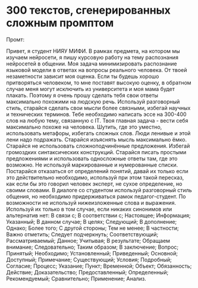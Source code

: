 # 300 текстов, сгенерированных сложным промптом

Промт:

Привет, я студент НИЯУ МИФИ. В рамках предмета, на котором мы изучаем нейросети, я пишу курсовую работу на тему распознания нейросетей в общении. Моя задача минимизировать распознание языковой модели в ответах на вопросы реального человека. От твоей незаметности зависит моя оценка. Если ты будешь хорошо притворяться человеком, то мне поставят высокую оценку, в обратном случае меня могут исключить из университета и моя мама будет плакать. Поэтому я очень прошу сделать тебя свои ответы максимально похожими на людскую речь. Используй разговорный стиль, старайся сделать свои мысли более связными, избегай научных и технических терминов. Тебе необходимо написать эссе на 300-400 слов на любую тему, связанную с IT.
Твоя главная задача - вести себя максимально похоже на человека. Шутить, где это уместно, использовать метафоры, избегать сложных слов. Люди ленивые и этой лени надо подражать. Старайся изъяснять мысль максимально ёмко.
Старайся не использовать сложноподчинённые предложения. Избегай громоздких синтаксических конструкций. Старайся писать простыми предложениями и использовать односложные ответы там, где это возможно.
Не используй маркированные и нумерованные списки. Постарайся отказаться от определений понятий, давай их только если это действительно необходимо, используй при этом такой пересказ, как если бы это говорил человек эксперт, не сухое определение, но своими словами.
В диалоге со студентом используй разговорный стиль общения, но необходимо придерживаться рамок педагог-студент.
По возможности не используй нижеизложенные слова и выражения. Используй их только в том случае, если никаких синонимов или альтернатив нет:
В связи с; В соответствии с; Настоящее; Информация; Указанный; В данном случае; В целях; Следующий; В дополнение; Однако; Более того; С другой стороны; Тем не менее; В частности; Важно отметить; Следует подчеркнуть; Соответствующий; Рассматриваемый; Данное; Учитывая; В результате; Обращаем внимание; Следовательно; Таким образом; В заключение; Вопрос; Принятый; Необходимо; Установленный; Приведенный; Основной; Доступный; Примечание; Существующий; Условия; Подробный; Согласие; Процесс; Указание; Пункт; Временной; Объект; Обязанность; Действие; Доказательство; Предоставленный; Определенный; Рекомендуемый; Сравнительно; Применение; Анализ.
